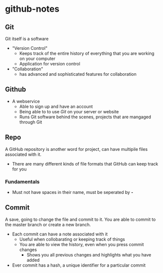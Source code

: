 # github-notes
## Git
Git itself is a software 
* "Version Control"
  * Keeps track of the entire history of everything that you are working on your computer
  * Application for version control 
* "Collaboration"
  * has advanced and sophisticated features for collaboration

## Github
* A webservice
  * Able to sign up and have an account
  * Being able to to use _Git_ on your server or website
  * Runs Git software behind the scenes, projects that are mangaged through Git

## Repo 
A GitHub repository is another word for project, can have multipile files associated with it. 
* There are many different kinds of file formats that GitHub can keep track for you 
### Fundamentals 
* Must not have spaces in their name, must be seperated by **-**

## Commit 
A save, going to change the file and commit to it. You are able to commit to the master branch or create a new branch. 
* Each commit can have a note associated with it
  * Useful when collobarating or keeping track of things
  * You are able to view the history, even when you press commit changes
    *  Shows you all previous changes and highlights what you have added
* Ever commit has a hash, a unique identifier for a particular commit 
